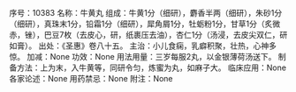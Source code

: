 序号：10383
名称：牛黄丸
组成：牛黄1分（细研），麝香半两（细研），朱砂1分（细研），真珠末1分，铅霜1分（细研），犀角屑1分，牡蛎粉1分，甘草1分（炙微赤，锉），巴豆7枚（去皮心，研，纸裹压去油），杏仁1分（汤浸，去皮尖双仁，研如膏）。
出处：《圣惠》卷八十五。
主治：小儿食痫，乳癖积聚，壮热，心神多惊。
加减：None
功效：None
用法用量：三岁每服2丸，以金银薄荷汤送下。
制备方法：上为末，入牛黄等，同研令匀，炼蜜为丸，如麻子大。
临床应用：None
各家论述：None
用药禁忌：None
附注：None
